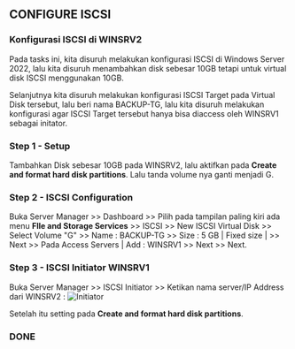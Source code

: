 ## CONFIGURE ISCSI
### Konfigurasi ISCSI di WINSRV2
Pada tasks ini, kita disuruh melakukan konfigurasi ISCSI di Windows Server 2022, lalu kita disuruh menambahkan disk sebesar 10GB tetapi untuk virtual disk ISCSI menggunakan 10GB.

Selanjutnya kita disuruh melakukan konfigurasi ISCSI Target pada Virtual Disk tersebut, lalu beri nama BACKUP-TG, lalu kita disuruh melakukan konfigurasi agar ISCSI Target tersebut hanya bisa diaccess oleh WINSRV1 sebagai initator.

### Step 1 - Setup
Tambahkan Disk sebesar 10GB pada WINSRV2, lalu aktifkan pada **Create and format hard disk partitions**. Lalu tanda volume nya ganti menjadi G.
### Step 2 - ISCSI Configuration
Buka Server Manager >> Dashboard >> Pilih pada tampilan paling kiri ada menu **FIle and Storage Services** >> ISCSI >> New ISCSI Virtual Disk >> Select Volume "G" >> Name : BACKUP-TG >> Size : 5 GB | Fixed size | >> Next >> Pada Access Servers | Add : WINSRV1 >> Next >> Next.
### Step 3 - ISCSI Initiator WINSRV1
Buka Server Manager >> ISCSI Initiator >> Ketikan nama server/IP Address dari WINSRV2 :
![Initiator](https://github.com/user-attachments/assets/428e091c-80f0-4230-9c89-59fbacc41b2d)

Setelah itu setting pada **Create and format hard disk partitions**.
### DONE
